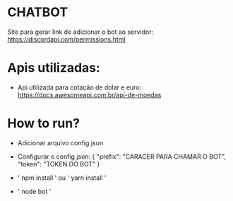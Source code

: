 # CHATBOT

Site para gerar link de adicionar o bot ao servidor: https://discordapi.com/permissions.html

# Apis  utilizadas:
 
 - Api utilizada para cotação de dolar e euro: https://docs.awesomeapi.com.br/api-de-moedas

# How to run?

 - Adicionar arquivo config.json

 - Configurar o config.json:
 {
     "prefix": "CARACER PARA CHAMAR O BOT",
     "token": "TOKEN DO BOT"
 }

 - ' npm install ' ou ' yarn install '
 - ' node bot ' 
